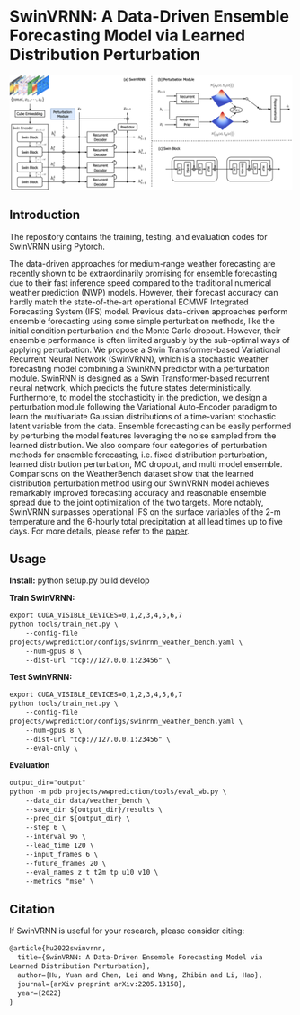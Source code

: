 # SwinVRNN: A Data-Driven Ensemble Forecasting Model via Learned Distribution Perturbation

![Fig-swinvrnn.png](Fig-swinvrnn.png)

## Introduction

The repository contains the training, testing, and evaluation codes for SwinVRNN using Pytorch.

The data-driven approaches for medium-range weather forecasting are recently shown to be  extraordinarily promising for ensemble forecasting due to their fast inference speed compared to the traditional numerical weather prediction (NWP) models. However, their forecast accuracy can hardly match the state-of-the-art operational ECMWF Integrated Forecasting System (IFS) model. Previous data-driven approaches perform ensemble forecasting using some simple perturbation methods, like the initial condition perturbation and the Monte Carlo dropout. However, their ensemble performance is often limited arguably by the sub-optimal ways of applying perturbation. We propose a Swin Transformer-based Variational Recurrent Neural Network (SwinVRNN), which is a stochastic weather forecasting model combining a SwinRNN predictor with a perturbation module. SwinRNN is designed as a Swin Transformer-based recurrent neural network, which predicts the future states deterministically. Furthermore, to model the stochasticity in the prediction, we design a perturbation module following the Variational Auto-Encoder paradigm to learn the multivariate Gaussian distributions of a time-variant stochastic latent variable from the data. Ensemble forecasting can be easily performed by perturbing the model features leveraging the noise sampled from the learned distribution. We also compare four categories of perturbation methods for ensemble forecasting, i.e. fixed distribution perturbation, learned distribution perturbation, MC dropout, and multi model ensemble. Comparisons on the WeatherBench dataset show that the learned distribution perturbation method using our SwinVRNN model achieves remarkably improved forecasting accuracy and reasonable ensemble spread due to the joint optimization of the two targets. More notably, SwinVRNN surpasses operational IFS on the surface variables of the 2-m temperature and the 6-hourly total precipitation at all lead times up to five days. For more details, please refer to the [paper](https://arxiv.org/abs/2205.13158).

## Usage

**Install:**
python setup.py build develop

**Train SwinVRNN:**
```
export CUDA_VISIBLE_DEVICES=0,1,2,3,4,5,6,7
python tools/train_net.py \
    --config-file projects/wwprediction/configs/swinrnn_weather_bench.yaml \
    --num-gpus 8 \
    --dist-url "tcp://127.0.0.1:23456" \
```

**Test SwinVRNN:**
```
export CUDA_VISIBLE_DEVICES=0,1,2,3,4,5,6,7
python tools/train_net.py \
    --config-file projects/wwprediction/configs/swinrnn_weather_bench.yaml \
    --num-gpus 8 \
    --dist-url "tcp://127.0.0.1:23456" \
    --eval-only \
```

**Evaluation**
```
output_dir="output"
python -m pdb projects/wwprediction/tools/eval_wb.py \
    --data_dir data/weather_bench \
    --save_dir ${output_dir}/results \
    --pred_dir ${output_dir} \
    --step 6 \
    --interval 96 \
    --lead_time 120 \
    --input_frames 6 \
    --future_frames 20 \
    --eval_names z t t2m tp u10 v10 \
    --metrics "mse" \
```

## Citation
If SwinVRNN is useful for your research, please consider citing:
```
@article{hu2022swinvrnn,
  title={SwinVRNN: A Data-Driven Ensemble Forecasting Model via Learned Distribution Perturbation},
  author={Hu, Yuan and Chen, Lei and Wang, Zhibin and Li, Hao},
  journal={arXiv preprint arXiv:2205.13158},
  year={2022}
}
```